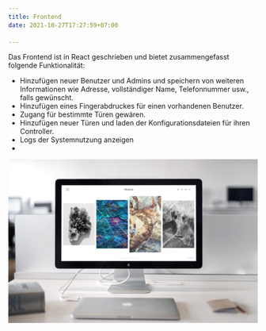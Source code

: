 ```yaml
---
title: Frontend
date: 2021-10-27T17:27:59+07:00

---
```


Das Frontend ist in React geschrieben und bietet zusammengefasst folgende Funktionalität:
- Hinzufügen neuer Benutzer und Admins und speichern von weiteren Informationen wie Adresse, vollständiger Name, Telefonnummer usw., falls gewünscht.
- Hinzufügen eines Fingerabdruckes für einen vorhandenen Benutzer.
- Zugang für bestimmte Türen gewären.
- Hinzufügen neuer Türen und laden der Konfigurationsdateien für ihren Controller.
- Logs der Systemnutzung anzeigen
- 
![](../../static/frontend.jpg)
